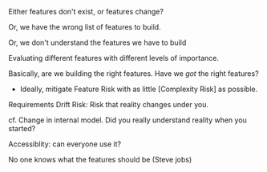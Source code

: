 
Either features don't exist, or features change?


Or, we have the wrong list of features to build.

Or, we don't understand the features we have to build

Evaluating different features with different levels of importance.

Basically, are we building the right features.  Have we _got_ the right features?

- Ideally, mitigate Feature Risk with as little [Complexity Risk] as possible.


Requirements Drift Risk:  Risk that reality changes under you.


cf.  Change in internal model.  Did you really understand reality when you started?

Accessiblity: can everyone use it?



No one knows what the features should be (Steve jobs)